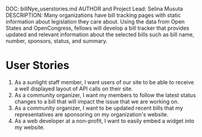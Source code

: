 DOC: billNye_userstories.md
AUTHOR and Project Lead:  Selina Musuta
DESCRIPTION: Many organizations have bill tracking pages with static information about legislation they care about. Using the data from Open States and OpenCongress, fellows will develop a bill tracker that provides updated and relevant information about the selected bills such as bill name, number, sponsors, status, and summary.

User Stories
=================================================

1.  As a sunlight staff member, I want users of our site to be able to receive a well displayed layout of API calls on their site.
2. As a community organizer, I want my members to follow the latest status changes to a bill that will impact the issue that we are working on.
3. As a community organizer,  I want to be updated recent bills that my representatives are sponsoring on my organization's website.  
4.  As a web developer at a non-profit, I want to easily embed a widget into my website.